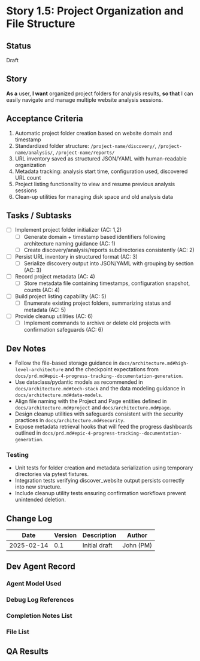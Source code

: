# Story 1.5: Project Organization and File Structure

## Status
Draft

## Story
**As a** user,
**I want** organized project folders for analysis results,
**so that** I can easily navigate and manage multiple website analysis sessions.

## Acceptance Criteria
1. Automatic project folder creation based on website domain and timestamp
2. Standardized folder structure: `/project-name/discovery/`, `/project-name/analysis/`, `/project-name/reports/`
3. URL inventory saved as structured JSON/YAML with human-readable organization
4. Metadata tracking: analysis start time, configuration used, discovered URL count
5. Project listing functionality to view and resume previous analysis sessions
6. Clean-up utilities for managing disk space and old analysis data

## Tasks / Subtasks
- [ ] Implement project folder initializer (AC: 1,2)
  - [ ] Generate domain + timestamp based identifiers following architecture naming guidance (AC: 1)
  - [ ] Create discovery/analysis/reports subdirectories consistently (AC: 2)
- [ ] Persist URL inventory in structured format (AC: 3)
  - [ ] Serialize discovery output into JSON/YAML with grouping by section (AC: 3)
- [ ] Record project metadata (AC: 4)
  - [ ] Store metadata file containing timestamps, configuration snapshot, counts (AC: 4)
- [ ] Build project listing capability (AC: 5)
  - [ ] Enumerate existing project folders, summarizing status and metadata (AC: 5)
- [ ] Provide cleanup utilities (AC: 6)
  - [ ] Implement commands to archive or delete old projects with confirmation safeguards (AC: 6)

## Dev Notes
- Follow the file-based storage guidance in `docs/architecture.md#high-level-architecture` and the checkpoint expectations from `docs/prd.md#epic-4-progress-tracking--documentation-generation`.
- Use dataclass/pydantic models as recommended in `docs/architecture.md#tech-stack` and the data modeling guidance in `docs/architecture.md#data-models`.
- Align file naming with the Project and Page entities defined in `docs/architecture.md#project` and `docs/architecture.md#page`.
- Design cleanup utilities with safeguards consistent with the security practices in `docs/architecture.md#security`.
- Expose metadata retrieval hooks that will feed the progress dashboards outlined in `docs/prd.md#epic-4-progress-tracking--documentation-generation`.

### Testing
- Unit tests for folder creation and metadata serialization using temporary directories via pytest fixtures.
- Integration tests verifying discover_website output persists correctly into new structure.
- Include cleanup utility tests ensuring confirmation workflows prevent unintended deletion.

## Change Log
| Date | Version | Description | Author |
|------|---------|-------------|--------|
| 2025-02-14 | 0.1 | Initial draft | John (PM) |

## Dev Agent Record

### Agent Model Used

### Debug Log References

### Completion Notes List

### File List

## QA Results
